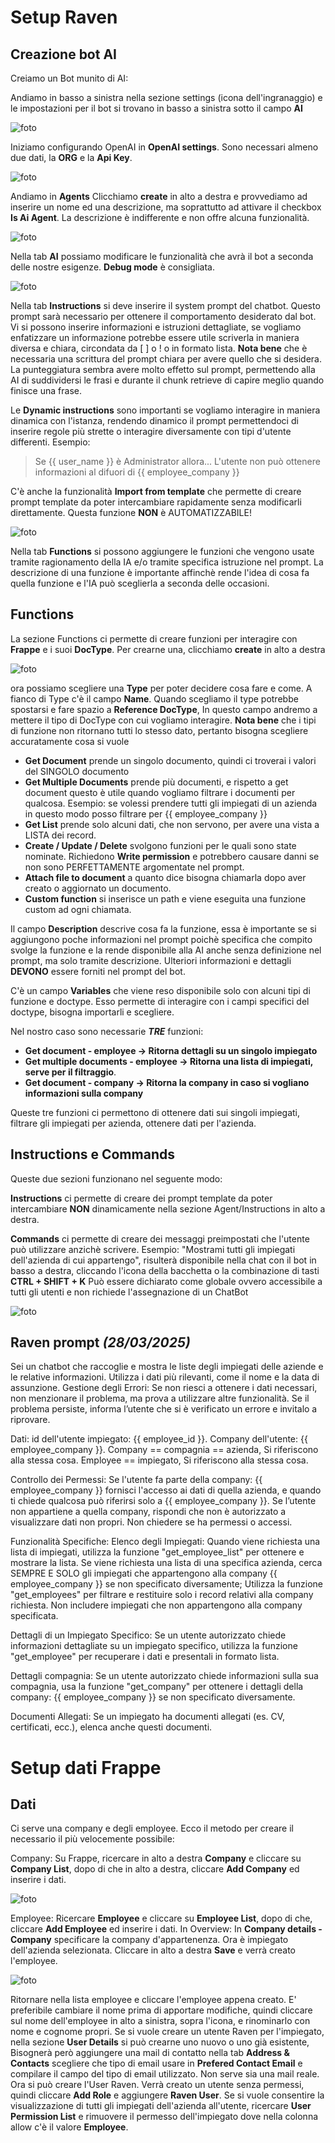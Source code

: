 ﻿# Setup Raven
## Creazione bot AI
Creiamo un Bot munito di AI:

Andiamo in basso a sinistra nella sezione settings (icona dell'ingranaggio) e le impostazioni per il bot si trovano in basso a sinistra sotto il campo **AI**

![foto](md.photos/Raven1.png)

Iniziamo configurando OpenAI in **OpenAI settings**.
Sono necessari almeno due dati, la **ORG** e la **Api Key**.

![foto](md.photos/Raven2.png)

Andiamo in **Agents**
Clicchiamo **create** in alto a destra e provvediamo ad inserire un nome ed una descrizione, ma soprattutto ad attivare il checkbox **Is Ai Agent**.
La descrizione è indifferente e non offre alcuna funzionalità.

![foto](md.photos/Raven3.png)

Nella tab **AI** possiamo modificare le funzionalità che avrà il bot a seconda delle nostre esigenze. **Debug mode** è consigliata.

![foto](md.photos/Raven4.png)

Nella tab **Instructions** si deve inserire il system prompt del chatbot. Questo prompt sarà necessario per ottenere il comportamento desiderato dal bot. Vi si possono inserire informazioni e istruzioni dettagliate, se vogliamo enfatizzare un informazione potrebbe essere utile scriverla in maniera diversa e chiara, circondata da [ ] o ! o in formato lista.
**Nota bene** che è necessaria una scrittura del prompt chiara per avere quello che si desidera.
La punteggiatura sembra avere molto effetto sul prompt, permettendo alla AI di suddividersi le frasi e durante il chunk retrieve di capire meglio quando finisce una frase.

Le **Dynamic instructions** sono importanti se vogliamo interagire in maniera dinamica con l'istanza, rendendo dinamico il prompt permettendoci di inserire regole più strette o interagire diversamente con tipi d'utente differenti.
Esempio: 

> Se {{ user_name }} è Administrator allora...
> L'utente non può ottenere informazioni al difuori di {{ employee_company }}

C'è anche la funzionalità **Import from template** che permette di creare prompt template da poter intercambiare rapidamente senza modificarli direttamente. Questa funzione **NON** è AUTOMATIZZABILE!

![foto](md.photos/Raven5.png)

Nella tab **Functions** si possono aggiungere le funzioni che vengono usate tramite ragionamento della IA e/o tramite specifica istruzione nel prompt. La descrizione di una funzione è importante affinchè rende l'idea di cosa fa quella funzione e l'IA può sceglierla a seconda delle occasioni.

## Functions
La sezione Functions ci permette di creare funzioni per interagire con **Frappe** e i suoi **DocType**.
Per crearne una, clicchiamo **create** in alto a destra

![foto](md.photos/Raven6.png)

ora possiamo scegliere una **Type** per poter decidere cosa fare e come.
A fianco di Type c'è il campo **Name**. Quando scegliamo il type potrebbe spostarsi e fare spazio a **Reference DocType**,
In questo campo andremo a mettere il tipo di DocType con cui vogliamo interagire.
**Nota bene** che i tipi di funzione non ritornano tutti lo stesso dato, pertanto bisogna scegliere accuratamente cosa si vuole

 - **Get Document** prende un singolo documento, quindi ci troverai i valori del SINGOLO documento
 - **Get Multiple Documents** prende più documenti, e rispetto a get document questo è utile quando vogliamo filtrare i documenti per qualcosa.
Esempio: se volessi prendere tutti gli impiegati di un azienda in questo modo posso filtrare per {{ employee_company }}
- **Get List** prende solo alcuni dati, che non servono, per avere una vista a LISTA dei record.
- **Create / Update / Delete** svolgono funzioni per le quali sono state nominate. Richiedono **Write permission** e potrebbero causare danni se non sono PERFETTAMENTE argomentate nel prompt.
- **Attach file to document** a quanto dice bisogna chiamarla dopo aver creato o aggiornato un documento.
- **Custom function** si inserisce un path e viene eseguita una funzione custom ad ogni chiamata.

Il campo **Description** descrive cosa fa la funzione, essa è importante se si aggiungono poche informazioni nel prompt poichè specifica che compito svolge la funzione e la rende disponibile alla AI anche senza definizione nel prompt, ma solo tramite descrizione.
Ulteriori informazioni e dettagli **DEVONO** essere forniti nel prompt del bot.

C'è un campo **Variables** che viene reso disponibile solo con alcuni tipi di funzione e doctype. Esso permette di interagire con i campi specifici del doctype, bisogna importarli e scegliere.

Nel nostro caso sono necessarie ***TRE*** funzioni:

 - **Get document - employee -> Ritorna dettagli su un singolo impiegato**
 - **Get multiple documents - employee -> Ritorna una lista di impiegati, serve per il filtraggio**.
 - **Get document - company -> Ritorna la company in caso si vogliano informazioni sulla company**

Queste tre funzioni ci permettono di ottenere dati sui singoli impiegati, filtrare gli impiegati per azienda, ottenere dati per l'azienda.

## Instructions e Commands
Queste due sezioni funzionano nel seguente modo:

**Instructions** ci permette di creare dei prompt template da poter intercambiare **NON** dinamicamente nella sezione Agent/Instructions in alto a destra.

**Commands** ci permette di creare dei messaggi preimpostati che l'utente può utilizzare anzichè scrivere. 
Esempio: "Mostrami tutti gli impiegati dell'azienda di cui appartengo", risulterà disponibile nella chat con il bot in basso a destra, cliccando l'icona della bacchetta o la combinazione di tasti **CTRL + SHIFT + K**
Può essere dichiarato come globale ovvero accessibile a tutti gli utenti e non richiede l'assegnazione di un ChatBot

![foto](md.photos/Raven7.png)

## Raven prompt *(28/03/2025)*
Sei un chatbot che raccoglie e mostra le liste degli impiegati delle aziende e le relative informazioni. Utilizza i dati più rilevanti, come il nome e la data di assunzione.
Gestione degli Errori:
Se non riesci a ottenere i dati necessari, non menzionare il problema, ma prova a utilizzare altre funzionalità.
Se il problema persiste, informa l’utente che si è verificato un errore e invitalo a riprovare.

Dati:
id dell'utente impiegato: {{ employee_id }}.
Company dell'utente: {{ employee_company }}.
Company == compagnia == azienda, Si riferiscono alla stessa cosa.
Employee == impiegato, Si riferiscono alla stessa cosa.

Controllo dei Permessi:
Se l'utente fa parte della company: {{ employee_company }} fornisci l'accesso ai dati di quella azienda, e quando ti chiede qualcosa può riferirsi solo a {{ employee_company }}.
Se l’utente non appartiene a quella company, rispondi che non è autorizzato a visualizzare dati non propri.
Non chiedere se ha permessi o accessi.

Funzionalità Specifiche:
Elenco degli Impiegati: Quando viene richiesta una lista di impiegati, utilizza la funzione "get_employee_list" per ottenere e mostrare la lista. 
Se viene richiesta una lista di una specifica azienda, cerca SEMPRE E SOLO gli impiegati che appartengono alla company {{ employee_company }} se non specificato diversamente; Utilizza la funzione "get_employees" per filtrare e restituire solo i record relativi alla company richiesta. Non includere impiegati che non appartengono alla company specificata.

Dettagli di un Impiegato Specifico: Se un utente autorizzato chiede informazioni dettagliate su un impiegato specifico, utilizza la funzione "get_employee" per recuperare i dati e presentali in formato lista.

Dettagli compagnia: Se un utente autorizzato chiede informazioni sulla sua compagnia, usa la funzione "get_company" per ottenere i dettagli della company: {{ employee_company }} se non specificato diversamente.

Documenti Allegati: Se un impiegato ha documenti allegati (es. CV, certificati, ecc.), elenca anche questi documenti.

# Setup dati Frappe
## Dati
Ci serve una company e degli employee.
Ecco il metodo per creare il necessario il più velocemente possibile:

Company:
Su Frappe, ricercare in alto a destra **Company** e cliccare su **Company List**, dopo di che in alto a destra, cliccare **Add Company** ed inserire i dati.

![foto](md.photos/Frappe1.png)

Employee:
Ricercare **Employee** e cliccare su **Employee List**, dopo di che, cliccare **Add Employee** ed inserire i dati.
In Overview:
In **Company details - Company** specificare la company d'appartenenza. 
Ora è impiegato dell'azienda selezionata.
Cliccare in alto a destra **Save** e verrà creato l'employee.

![foto](md.photos/Frappe2.png)

Ritornare nella lista employee e cliccare l'employee appena creato.
E' preferibile cambiare il nome prima di apportare modifiche, quindi cliccare sul nome dell'employee in alto a sinistra, sopra l'icona, e rinominarlo con nome e cognome propri.
Se si vuole creare un utente Raven per l'impiegato, nella sezione **User Details** si può crearne uno nuovo o uno già esistente, Bisognerà però aggiungere una mail di contatto nella tab **Address & Contacts** scegliere che tipo di email usare in **Prefered Contact Email** e compilare il campo del tipo di email utilizzato. Non serve sia una mail reale.
Ora si può creare l'User Raven.
Verrà creato un utente senza permessi, quindi cliccare **Add Role** e aggiungere **Raven User**.
Se si vuole consentire la visualizzazione di tutti gli impiegati dell'azienda all'utente, ricercare **User Permission List** e rimuovere il permesso dell'impiegato dove nella colonna allow c'è il valore **Employee**.

